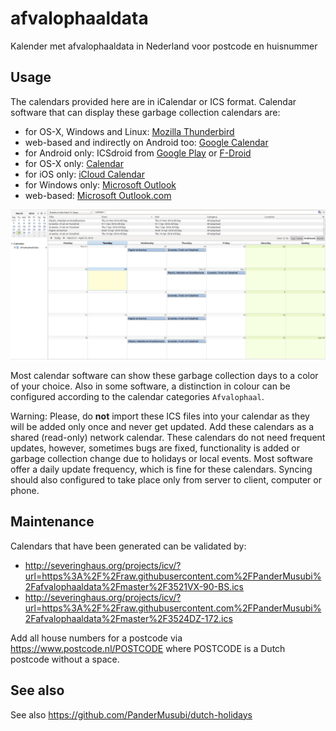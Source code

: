 # afvalophaaldata
Kalender met afvalophaaldata in Nederland voor postcode en huisnummer


Usage
-----

The calendars provided here are in iCalendar or ICS format. Calendar software that can display these garbage collection calendars are:
* for OS-X, Windows and Linux: [Mozilla Thunderbird](https://www.mozilla.org/thunderbird/)
* web-based and indirectly on Android too: [Google Calendar](https://google.com/calendar)
* for Android only: ICSdroid from [Google Play](https://play.google.com/store/apps/details?id=at.bitfire.icsdroid) or [F-Droid](https://f-droid.org/repository/browse/?fdfilter=calendar&fdid=at.bitfire.icsdroid)
* for OS-X only: [Calendar](https://www.apple.com/osx/apps/#calendar)
* for iOS only: [iCloud Calendar](https://www.apple.com/icloud/#ccm)
* for Windows only: [Microsoft Outlook](https://products.office.com/outlook)
* web-based: [Microsoft Outlook.com](https://outlook.com)

[![example](example.png?raw=true)](https://raw.githubusercontent.com/PanderMusubi/afvalophaaldata/master/example.png)

Most calendar software can show these garbage collection days to a color of your choice. Also in some software, a distinction in colour can be configured according to the calendar categories `Afvalophaal`.

Warning: Please, do **not** import these ICS files into your calendar as they will be added only once and never get updated. Add these calendars as a shared (read-only) network calendar. These calendars do not need frequent updates, however, sometimes bugs are fixed, functionality is added or garbage collection change due to holidays or local events. Most software offer a daily update frequency, which is fine for these calendars. Syncing should also configured to take place only from server to client, computer or phone.


Maintenance
-----------

Calendars that have been generated can be validated by:
* http://severinghaus.org/projects/icv/?url=https%3A%2F%2Fraw.githubusercontent.com%2FPanderMusubi%2Fafvalophaaldata%2Fmaster%2F3521VX-90-BS.ics
* http://severinghaus.org/projects/icv/?url=https%3A%2F%2Fraw.githubusercontent.com%2FPanderMusubi%2Fafvalophaaldata%2Fmaster%2F3524DZ-172.ics

Add all house numbers for a postcode via https://www.postcode.nl/POSTCODE where POSTCODE is a Dutch postcode without a space.


See also
--------

See also https://github.com/PanderMusubi/dutch-holidays
